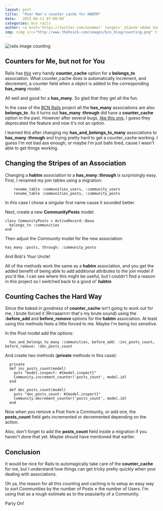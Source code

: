 ```yaml
---
layout: post
title:  "Poor Man's counter_cache for HABTM"
date:   2015-06-11 07:00:00
categories: bcn rails
author: <a href='https://twitter.com/asommer' target='_blannk'>Adam Sommer</a>
img: <img src="http://www.thehoick.com/images/bcn_blog/counting.png" title="Rails Counting" alt='rails image counting' class="post-image"/>
---
```


<img src="http://www.thehoick.com/images/bcn_blog/counting.png" title="Rails Counting" alt='rails image counting' class="post-image"/>

## Counters for Me, but not for You

Rails has [this](http://guides.rubyonrails.org/association_basics.html#options-for-belongs-to) very handy **counter_cache** option for a **belongs_to** association.  What counter_cache does is automatically increment, and decrement, a counter field when a object is added to the corresponding **has_many** model.

All well and good for a **has_many**.  So glad that they get all the fun.
<!--more-->

In the case of the [BCN Rails](https://github.com/asommer70/bcn) project all the **has_many** associations are also **belongs_to**.  As it turns out **has_many :through** did have a **counter_cache** option in the past.  However after several bugs, [like this one](https://github.com/rails/rails/issues/3903), I guess they deprecated the feature and now it's not an option.

I learned this after changing my **has_and_belongs_to_many** associations to **has_many :through** and trying pretty hard to get a counter_cache working.  I guess I'm not bad ass enough, or maybe I'm just balls tired, cause I wasn't able to get things working.

## Changing the Stripes of an Association

Changing a **habtm** association to a **has_many :through** is surprisingly easy.  First, I renamed my join tables using a migration:

```
    rename_table :communities_users, :community_users
    rename_table :communities_posts, :community_posts
```

In this case I chose a singular first name cause it sounded better.

Next, create a new **CommunityPosts** model:

```
class CommunityPosts < ActiveRecord::Base
  belongs_to :communities
end
```

Then adjust the *Community* model for the new association:

```
has_many :posts, through: :community_posts
```

And Bob's Your Uncle!

All of the methods work the same as a **habtm** association, and you get the added benefit of being able to add additional attributes to the join model if you'd like.  I can see where this might be useful, but I couldn't find a reason in this project so I switched back to a good ol' **habtm**

## Counting Caches the Hard Way

Since the baked in goodness of **counter_cache** isn't going to work out for me, I brute forced it (Rrrraaarrrrr that's my brute sound) using the **:before_add** and **before_remove** options for the **habtm** association.  At least using this methods feels a little forced to me.  Maybe I'm being too sensitive.

In the Post model add the options:

```
  has_and_belongs_to_many :communities, before_add: :inc_posts_count, before_remove: :dec_posts_count
```

And create two methods (**private** methods in this case):

```
  private
  def inc_posts_count(model)
    puts "model.inspect: #{model.inspect}"
    Community.increment_counter('posts_count', model.id)
  end

  def dec_posts_count(model)
    puts "dec_posts_count: #{model.inspect}"
    Community.decrement_counter('posts_count', model.id)
  end
```

Now when you remove a Post from a Community, or add one, the **posts_count** field gets incremented or decremented depending on the action.

Also, don't forget to add the **posts_count** field inside a migration if you haven't done that yet.  Maybe should have mentioned that earlier.

## Conclusion

It would be nice for Rails to automagically take care of the **counter_cache** for me, but I understand how things can get tricky pretty quickly when your dealing with associations.

Oh ya, the reason for all this counting and caching is to setup an easy way to sort Communities by the number of Posts **+** the number of Users.  I'm using that as a rough estimate as to the popularity of a Community.

Party On!
